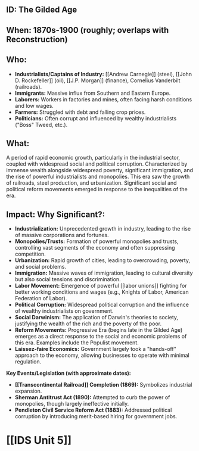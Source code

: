 ## ID: The Gilded Age

## When: 1870s-1900 (roughly; overlaps with Reconstruction)

## Who:
* **Industrialists/Captains of Industry:**  [[Andrew Carnegie]] (steel), [[John D. Rockefeller]] (oil), [[J.P. Morgan]] (finance), Cornelius Vanderbilt (railroads).
* **Immigrants:**  Massive influx from Southern and Eastern Europe.
* **Laborers:**  Workers in factories and mines, often facing harsh conditions and low wages.
* **Farmers:**  Struggled with debt and falling crop prices.
* **Politicians:**  Often corrupt and influenced by wealthy industrialists ("Boss" Tweed, etc.).

## What: 
A period of rapid economic growth, particularly in the industrial sector, coupled with widespread social and political corruption.  Characterized by immense wealth alongside widespread poverty, significant immigration, and the rise of powerful industrialists and monopolies.  This era saw the growth of railroads, steel production, and urbanization.  Significant social and political reform movements emerged in response to the inequalities of the era.

## Impact: Why Significant?:
* **Industrialization:**  Unprecedented growth in industry, leading to the rise of massive corporations and fortunes.
* **Monopolies/Trusts:**  Formation of powerful monopolies and trusts, controlling vast segments of the economy and often suppressing competition.
* **Urbanization:**  Rapid growth of cities, leading to overcrowding, poverty, and social problems.
* **Immigration:**  Massive waves of immigration, leading to cultural diversity but also social tensions and discrimination.
* **Labor Movement:**  Emergence of powerful [[labor unions]] fighting for better working conditions and wages (e.g., Knights of Labor, American Federation of Labor).
* **Political Corruption:**  Widespread political corruption and the influence of wealthy industrialists on government.
* **Social Darwinism:**  The application of Darwin's theories to society, justifying the wealth of the rich and the poverty of the poor.
* **Reform Movements:**  Progressive Era (begins late in the Gilded Age) emerges as a direct response to the social and economic problems of this era.  Examples include the Populist movement.
* **Laissez-faire Economics:**  Government largely took a "hands-off" approach to the economy, allowing businesses to operate with minimal regulation.

**Key Events/Legislation (with approximate dates):**

* **[[Transcontinental Railroad]] Completion (1869):**  Symbolizes industrial expansion.
* **Sherman Antitrust Act (1890):**  Attempted to curb the power of monopolies, though largely ineffective initially.
* **Pendleton Civil Service Reform Act (1883):**  Addressed political corruption by introducing merit-based hiring for government jobs.



# [[IDS Unit 5]]